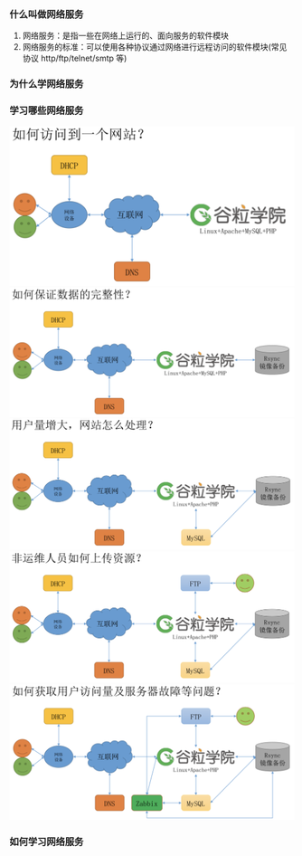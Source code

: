 ### 什么叫做网络服务
1. 网络服务：是指一些在网络上运行的、面向服务的软件模块
2. 网络服务的标准：可以使用各种协议通过网络进行远程访问的软件模块(常见协议 http/ftp/telnet/smtp 等)

### 为什么学网络服务
### 学习哪些网络服务
![如何访问一个网站.png](./images/如何访问一个网站.png)
![如何保证数据的完整性.png](./images/如何保证数据的完整性.png)
![用户量增大网站怎么处理.png](./images/用户量增大网站怎么处理.png)
![非运维人员如何上传资源.png](./images/非运维人员如何上传资源.png)
![如何获取用户访问量及服务器故障等问题.png](./images/如何获取用户访问量及服务器故障等问题.png)

### 如何学习网络服务